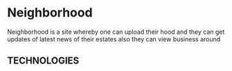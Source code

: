 # Neighborhood
Neighborhood is a site whereby one can upload their hood and they can get updates of latest news of their estates also they can view business around
## TECHNOLOGIES
